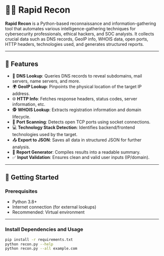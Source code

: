 # 🕵️‍♀️ Rapid Recon

**Rapid Recon** is a Python-based reconnaissance and information-gathering tool that automates various intelligence-gathering techniques for cybersecurity professionals, ethical hackers, and SOC analysts. It collects crucial data such as DNS records, GeoIP info, WHOIS data, open ports, HTTP headers, technologies used, and generates structured reports.

---

## 🔧 Features

- 🔎 **DNS Lookup**: Queries DNS records to reveal subdomains, mail servers, name servers, and more.
- 🌍 **GeoIP Lookup**: Pinpoints the physical location of the target IP address.
- 🌐 **HTTP Info**: Fetches response headers, status codes, server information, etc.
- 🕵️ **WHOIS Lookup**: Extracts registration information and domain lifecycle.
- 🚪 **Port Scanning**: Detects open TCP ports using socket connections.
- 💻 **Technology Stack Detection**: Identifies backend/frontend technologies used by the target.
- 📤 **Export to JSON**: Saves all data in structured JSON for further analysis.
- 📝 **Report Generator**: Compiles results into a readable summary.
- ✅ **Input Validation**: Ensures clean and valid user inputs (IP/domain).

---

## 🚀 Getting Started

### Prerequisites

- Python 3.8+
- Internet connection (for external lookups)
- Recommended: Virtual environment

---

### Install Dependencies and Usage

```bash
pip install -r requirements.txt
python recon.py --help
python recon.py --all example.com





